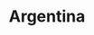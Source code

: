 ---
lang: en
order: 6386279
title: Argentina
country:
  en: Argentina
updated: 2022-09-05
updatemsg:
policies:
  - title:
      en: 'Ley N° 26.653 de “Accesibilidad Web”'
    url: https://www.argentina.gob.ar/normativa/nacional/175694/texto
    updated: 26/11/2010
    wcagver: WCAG 2.0, 
    enactdate: 26/11/2010
    type: law, Non-discrimination law, 
    ministries:
      - title:
          es: "ONTI"
        url:
          es: "https://www.argentina.gob.ar/jefatura/innovacion-publica/onti"
      - title:
          es: "Repositorio digital "
        url:
          es: "https://github.com/argob/accesibilidad-web"
      - title:
          en: "Comunidad digital AR"
        url:
          en: "https://www.argentina.gob.ar/jefatura/innovacion-publica/onti/dit/comunidad-digital-ar"
    webonly: true
    scope: 
    standard:
      - title:
          es: "Criterios de conformidad"
        desc: ""
        url:
          es: "https://www.argentina.gob.ar/sites/default/files/infoleg/disp6-2.pdf"
      - title:
          es: "Decreto 656/2019"
        desc: ""
        url:
          es: "https://www.argentina.gob.ar/normativa/nacional/328722/texto"
      - title:
          es: "Disposición 6/2019"
        desc: ""
        url:
          es: "https://www.argentina.gob.ar/normativa/nacional/329284/texto"
---